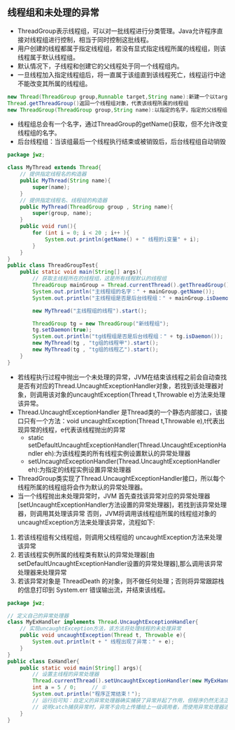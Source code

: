 ## 线程组和未处理的异常
- ThreadGroup表示线程组，可以对一批线程进行分类管理。Java允许程序直接对线程组进行控制，相当于同时控制这批线程。
- 用户创建的线程都属于指定线程组，若没有显式指定线程所属的线程组，则该线程属于默认线程组。
- 默认情况下，子线程和创建它的父线程处于同一个线程组内。
- 一旦线程加入指定线程组后，将一直属于该组直到该线程死亡，线程运行中途不能改变其所属的线程组。
```java
new Thread(ThreadGroup group,Runnable target,String name):新建一个以target的run方法作为线程执行体，名称为name的线程，并加入group线程组
Thread.getThreadGroup()返回一个线程组对象，代表该线程所属的线程组
new ThreadGroup(ThreadGroup group,String name):以指定的名字，指定的父线程组名字来创建新的线程组
```
- 线程组总会有一个名字，通过ThreadGroup的getName()获取，但不允许改变线程组的名字。
- 后台线程组：当该组最后一个线程执行结束或被销毁后，后台线程组自动销毁
```java
package jwz;

class MyThread extends Thread{
    // 提供指定线程名的构造器
    public MyThread(String name){
        super(name);
    }
    // 提供指定线程名、线程组的构造器
    public MyThread(ThreadGroup group , String name){
        super(group, name);
    }
    public void run(){
        for (int i = 0; i < 20 ; i++ ){
            System.out.println(getName() + " 线程的i变量" + i);
        }
    }
}
public class ThreadGroupTest{
    public static void main(String[] args){
        // 获取主线程所在的线程组，这是所有线程默认的线程组
        ThreadGroup mainGroup = Thread.currentThread().getThreadGroup();
        System.out.println("主线程组的名字：" + mainGroup.getName());
        System.out.println("主线程组是否是后台线程组：" + mainGroup.isDaemon());

        new MyThread("主线程组的线程").start();

        ThreadGroup tg = new ThreadGroup("新线程组");
        tg.setDaemon(true);
        System.out.println("tg线程组是否是后台线程组：" + tg.isDaemon());
        new MyThread(tg , "tg组的线程甲").start();
        new MyThread(tg , "tg组的线程乙").start();
    }
}
```
- 若线程执行过程中抛出一个未处理的异常，JVM在结束该线程之前会自动查找是否有对应的Thread.UncaughtExceptionHandler对象，若找到该处理器对象，则调用该对象的uncaughtException(Thread t,Throwable e)方法来处理该异常。
- Thread.UncaughtExceptionHandler 是Thread类的一个静态内部接口，该接口只有一个方法：void uncaughtException(Thread t,Throwable e),t代表出现异常的线程，e代表该线程抛出的异常
    - static setDefaultUncaughtExceptionHandler(Thread.UncaughtExceptionHandler eh):为该线程类的所有线程实例设置默认的异常处理器
    - setUncaughtExceptionHandler(Thread.UncaughtExceptionHandler eh):为指定的线程实例设置异常处理器
- ThreadGroup类实现了Thread.UncaughtExceptionHandler接口，所以每个线程所属的线程组将会作为默认的异常处理器。
- 当一个线程抛出未处理异常时，JVM 首先查找该异常对应的异常处理器[setUncaughtExceptionHandler方法设置的异常处理器]，若找到该异常处理器，则调用其处理该异常
否则，JVM将调用该线程组所属的线程组对象的 uncaughtException方法来处理该异常，流程如下:
1. 若该线程组有父线程组，则调用父线程组的 uncaughtException方法来处理该异常
2. 若该线程实例所属的线程类有默认的异常处理器[由 setDefaultUncaughtExceptionHandler设置的异常处理器],那么调用该异常处理器来处理异常
3. 若该异常对象是 ThreadDeath 的对象，则不做任何处理；否则将异常跟踪栈的信息打印到 System.err 错误输出流，并结束该线程。
```java
package jwz;

// 定义自己的异常处理器
class MyExHandler implements Thread.UncaughtExceptionHandler{
    // 实现uncaughtException方法，该方法将处理线程的未处理异常
    public void uncaughtException(Thread t, Throwable e){
        System.out.println(t + " 线程出现了异常：" + e);
    }
}
public class ExHandler{
    public static void main(String[] args){
        // 设置主线程的异常处理器
        Thread.currentThread().setUncaughtExceptionHandler(new MyExHandler());
        int a = 5 / 0;     // ①
        System.out.println("程序正常结束！");
        // 运行后可知：自定义的异常处理器确实捕获了异常并起了作用，但程序仍然无法正常结束。
        // 说明catch捕获异常时，异常不会向上传播给上一级调用者，而使用异常处理器进行处理后，异常仍然向上传播。
    }
}
```